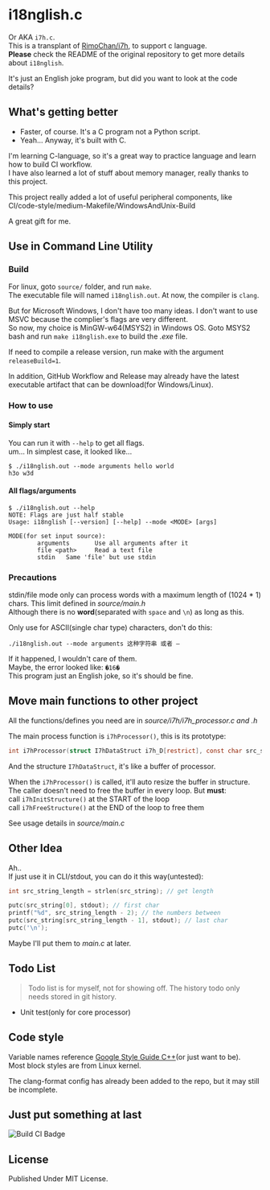# i18nglish.c

Or AKA `i7h.c`.\
This is a transplant of [RimoChan/i7h](https://github.com/RimoChan/i7h), to support c language.\
**Please** check the README of the original repository to get more details about `i18nglish`.

It's just an English joke program, but did you want to look at the code details?

## What's getting better

- Faster, of course. It's a C program not a Python script.
- Yeah... Anyway, it's built with C.

I'm learning C-language, so it's a great way to practice language and learn how to build CI workflow.\
I have also learned a lot of stuff about memory manager, really thanks to this project.

This project really added a lot of useful peripheral components, like CI/code-style/medium-Makefile/WindowsAndUnix-Build

A great gift for me.

## Use in Command Line Utility

### Build

For linux, goto `source/` folder, and run `make`.\
The executable file will named `i18nglish.out`. At now, the compiler is `clang`.

But for Microsoft Windows, I don't have too many ideas. I don't want to use MSVC because the complier's flags are very different.\
So now, my choice is MinGW-w64(MSYS2) in Windows OS. Goto MSYS2 bash and run `make i18nglish.exe` to build the *.exe* file.

If need to compile a release version, run make with the argument `releaseBuild=1`.

In addition, GitHub Workflow and Release may already have the latest executable artifact that can be download(for Windows/Linux).

### How to use

#### Simply start

You can run it with `--help` to get all flags.\
um... In simplest case, it looked like...

```text
$ ./i18nglish.out --mode arguments hello world
h3o w3d
```

#### All flags/arguments

```text
$ ./i18nglish.out --help
NOTE: Flags are just half stable
Usage: i18nglish [--version] [--help] --mode <MODE> [args]

MODE(for set input source):
        arguments       Use all arguments after it
        file <path>     Read a text file
        stdin   Same 'file' but use stdin
```

### Precautions

stdin/file mode only can process words with a maximum length of (1024 * 1) chars. This limit defined in *source/main.h*\
Although there is no **word**(separated with `space` and `\n`) as long as this.

Only use for ASCII(single char type) characters, don't do this:

```shell
./i18nglish.out --mode arguments 这种字符串 或者 —
```

If it happened, I wouldn't care of them.\
Maybe, the error looked like: `�16�`\
This program just an English joke, so it's should be fine.

## Move main functions to other project

All the functions/defines you need are in *source/i7h/i7h_processor.c and .h*

The main process function is `i7hProcessor()`, this is its prototype:

```c
int i7hProcessor(struct I7hDataStruct i7h_D[restrict], const char src_string[]);
```

And the structure `I7hDataStruct`, it's like a buffer of processor.

When the `i7hProcessor()` is called, it'll auto resize the buffer in structure.\
The caller doesn't need to free the buffer in every loop. But **must**:\
call `i7hInitStructure()` at the START of the loop\
call `i7hFreeStructure()` at the END of the loop to free them

See usage details in *source/main.c*

## Other Idea

Ah..\
If just use it in CLI/stdout, you can do it this way(untested):

```c
int src_string_length = strlen(src_string); // get length

putc(src_string[0], stdout); // first char
printf("%d", src_string_length - 2); // the numbers between
putc(src_string[src_string_length - 1], stdout); // last char
putc('\n');
```

Maybe I'll put them to *main.c* at later.

## Todo List

> Todo list is for myself, not for showing off. The history todo only needs stored in git history.

- Unit test(only for core processor)

## Code style

Variable names reference [Google Style Guide C++](https://google.github.io/styleguide/cppguide.html)(or just want to be).\
Most block styles are from Linux kernel.

The clang-format config has already been added to the repo, but it may still be incomplete.

## Just put something at last

![Build CI Badge](https://github.com/SourLemonJuice/i18nglish.c/actions/workflows/Build.yml/badge.svg)

## License

Published Under MIT License.
